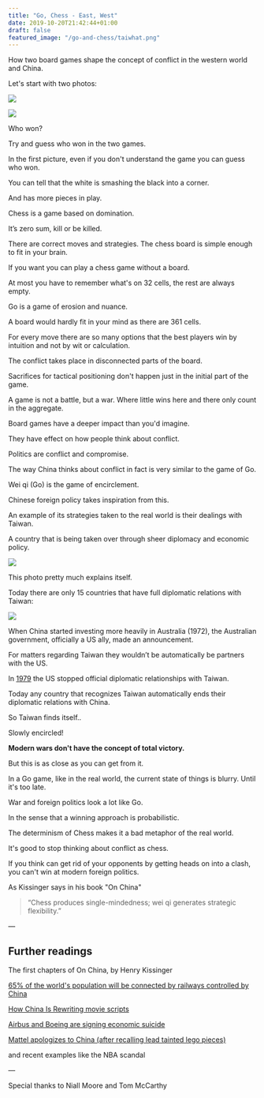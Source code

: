 ```yaml
---
title: "Go, Chess - East, West"
date: 2019-10-20T21:42:44+01:00
draft: false
featured_image: "/go-and-chess/taiwhat.png"
---
```


How two board games shape the concept of conflict in the western world and China.

Let's start with two photos:

![](/go-and-chess/chess.png)

![](/go-and-chess/go.png)


Who won?

Try and guess who won in the two games.

In the first picture, even if you don't understand the game you can guess who won.

You can tell that the white is smashing the black into a corner. 

And has more pieces in play.

Chess is a game based on domination.

It’s zero sum, kill or be killed.

There are correct moves and strategies. The chess board is simple enough to fit in your brain.

If you want you can play a chess game without a board.

At most you have to remember what's on 32 cells, the rest are always empty.

Go is a game of erosion and nuance.

A board would hardly fit in your mind as there are 361 cells.

For every move there are so many options that the best players win by intuition and not by wit or calculation.

The conflict takes place in disconnected parts of the board.

Sacrifices for tactical positioning don't happen just in the initial part of the game.

A game is not a battle, but a war. Where little wins here and there only count in the aggregate.

Board games have a deeper impact than you'd imagine.

They have effect on how people think about conflict.

Politics are conflict and compromise.

The way China thinks about conflict in fact is very similar to the game of Go.

Wei qi (Go) is the game of encirclement.

Chinese foreign policy takes inspiration from this.

An example of its strategies taken to the real world is their dealings with Taiwan.

A country that is being taken over through sheer diplomacy and economic policy.

![](/go-and-chess/taiwan.png)

This photo pretty much explains itself.

Today there are only 15 countries that have full diplomatic relations with Taiwan:

![](/go-and-chess/country-list.png)

When China started investing more heavily in Australia (1972), the Australian government, officially a US ally, made an announcement. 

For matters regarding Taiwan they wouldn’t be automatically be partners with the US.

In [1979](https://en.wikipedia.org/wiki/Taiwan_Relations_Act) the US stopped official diplomatic relationships with Taiwan.

Today any country that recognizes Taiwan automatically ends their diplomatic relations with China.

So Taiwan finds itself..

Slowly encircled!

**Modern wars don't have the concept of total victory.**

But this is as close as you can get from it.

In a Go game, like in the real world, the current state of things is blurry. Until it's too late.

War and foreign politics look a lot like Go.

In the sense that a winning approach is probabilistic.

The determinism of Chess makes it a bad metaphor of the real world.

It's good to stop thinking about conflict as chess.

If you think can get rid of your opponents by getting heads on into a clash, you can't win at modern foreign politics.

As Kissinger says in his book "On China"

> “Chess produces single-mindedness; wei qi generates strategic flexibility.”

—

## Further readings

The first chapters of On China, by Henry Kissinger

[65% of the world's population will be connected by railways controlled by China](https://en.wikipedia.org/wiki/Belt_and_Road_Initiative)

[How China Is Rewriting movie scripts](https://www.nytimes.com/interactive/2018/11/18/world/asia/china-movies.html)

[Airbus and Boeing are signing economic suicide](https://www.nakedcapitalism.com/2019/03/airbus-and-boeing-are-signing-economic-suicide-pacts-with-china.html)

[Mattel apologizes to China (after recalling lead tainted lego pieces)](https://www.nytimes.com/2007/09/21/business/worldbusiness/21iht-mattel.3.7597386.html)

and recent examples like the NBA scandal

—

Special thanks to Niall Moore and Tom McCarthy